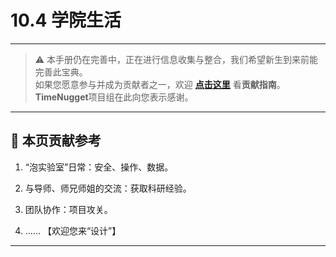 # 10.4 学院生活

---

> ⚠️ 本手册仍在完善中，正在进行信息收集与整合，我们希望新生到来前能完善此宝典。  
> 如果您愿意参与并成为贡献者之一，欢迎 **[点击这里](/CONTRIBUTING)** 看**贡献指南**。  
> **TimeNugget**项目组在此向您表示感谢。  

---

## 📌 本页贡献参考

1. “泡实验室”日常：安全、操作、数据。

2. 与导师、师兄师姐的交流：获取科研经验。

3. 团队协作：项目攻关。

4. ……  【欢迎您来“设计”】

---
